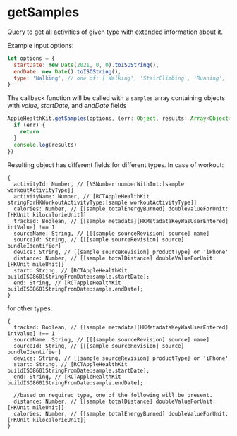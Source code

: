 # getSamples

Query to get all activities of given type with extended information about it.

Example input options:

```javascript
let options = {
  startDate: new Date(2021, 0, 0).toISOString(),
  endDate: new Date().toISOString(),
  type: 'Walking', // one of: ['Walking', 'StairClimbing', 'Running', 'Cycling', 'Workout']
}
```

The callback function will be called with a `samples` array containing objects with _value_, _startDate_, and _endDate_ fields

```javascript
AppleHealthKit.getSamples(options, (err: Object, results: Array<Object>) => {
  if (err) {
    return
  }
  console.log(results)
})
```

Resulting object has different fields for different types.
In case of workout:

```
{
  activityId: Number, // [NSNumber numberWithInt:[sample workoutActivityType]]
  activityName: Number, // [RCTAppleHealthKit stringForHKWorkoutActivityType:[sample workoutActivityType]]
  calories: Number, // [[sample totalEnergyBurned] doubleValueForUnit:[HKUnit kilocalorieUnit]]
  tracked: Boolean, // [[sample metadata][HKMetadataKeyWasUserEntered] intValue] !== 1
  sourceName: String, // [[[sample sourceRevision] source] name]
  sourceId: String, // [[[sample sourceRevision] source] bundleIdentifier]
  device: String, // [[sample sourceRevision] productType] or 'iPhone'
  distance: Number, // [[sample totalDistance] doubleValueForUnit:[HKUnit mileUnit]]
  start: String, // [RCTAppleHealthKit buildISO8601StringFromDate:sample.startDate];
  end: String, // [RCTAppleHealthKit buildISO8601StringFromDate:sample.endDate];
}
```

for other types:

```
{
  tracked: Boolean, // [[sample metadata][HKMetadataKeyWasUserEntered] intValue] !== 1
  sourceName: String, // [[[sample sourceRevision] source] name]
  sourceId: String, // [[[sample sourceRevision] source] bundleIdentifier]
  device: String, // [[sample sourceRevision] productType] or 'iPhone'
  start: String, // [RCTAppleHealthKit buildISO8601StringFromDate:sample.startDate];
  end: String, // [RCTAppleHealthKit buildISO8601StringFromDate:sample.endDate];

  //based on required type, one of the following will be present.
  distance: Number, // [[sample totalDistance] doubleValueForUnit:[HKUnit mileUnit]]
  calories: Number, // [[sample totalEnergyBurned] doubleValueForUnit:[HKUnit kilocalorieUnit]]
}
```
